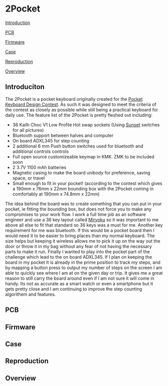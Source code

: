 # 2Pocket

[Introduction](#Introduction)

[PCB](#PCB)

[Firmware](#Firmware)

[Case](#Case)

[Reproduction](#Reproduction)

[Overview](#Overview)

## Introduciton

The 2Pocket is a pocket keyboard originally created for the [Pocket Keyboard Design Contest](https://chrischrislolo.github.io/orthoLabLogs/pocket-keyboard-design-contest-00.html). As such it was designed to meet the criteria of the contest as closely as possible while still being a practical keyboard for daily use. The feature list of the 2Pocket is pretty fleshed out including:

- 36 Kailh Choc V1 Low Profile Hot swap sockets (Using [Sunset](https://lowprokb.ca/collections/switches/products/sunset-tactile-choc-switches) switches for all pictures)
- Bluetooth support between halves and computer
- On board ADXL345 for step counting
- 2 additional 6 mm Push button switches used for bluetooth and additional controls controls
- Full open source customizeable keymap in KMK. ZMK to be included soon
- 2 3.7V 1100 mAh batteries
- Magnetic casing to make the board unibody for preference, saving space, or travel
- Small enough to fit in your pocket! (according to the contest which gives a 190mm x 76mm x 22mm bounding box with the 2Pocket coming in comfortably at 190mm x 74.8mm x 22mm)

The idea behind the board was to create something that you can put in your pocket, ie fitting the bounding box, but does not force you to make any compromises to your work flow. I work a full time job as an software engineer and use a 36 key layout called [Miryoku](https://github.com/manna-harbour/miryoku_kmk) so it was important to me above all else to fit that standard so 36 keys was a must for me. Another key requirement for me was bluetooth. If this would be a pocket board then I would need it to be easier to bring places than my normal keyboard. The size helps but keeping it wireless allows me to pick it up on the way out the door or throw it in my bag without any fear of not having the necessary parts to make it run. Finally I wanted to play into the pocket part of the challenge which lead to the on board ADXL345. If I plan on keeping the board in my pocket It is already in the prime position to track my steps, and by mapping a button press to output my number of steps on the screen I am able to quickly see where I am at on the given day or trip. It gives me a great reason to still carry the board around even if I am not sure it will come in handy. Its not as accurate as a smart watch or even a smartphone but it gets pretty close and I am continuing to improve the step counting algorithem and features.

## PCB

## Firmware

## Case

## Reproduction

## Overview
